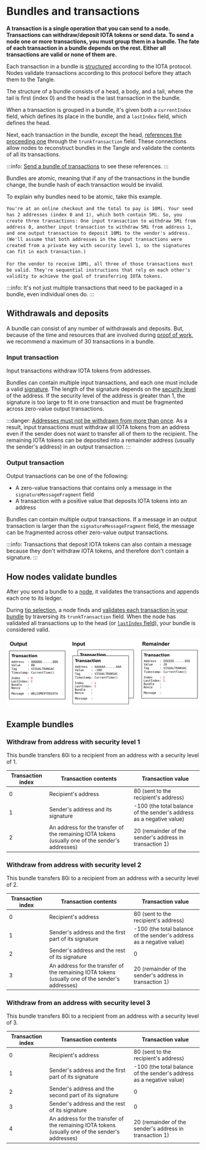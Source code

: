 # Bundles and transactions

**A transaction is a single operation that you can send to a node. Transactions can withdraw/deposit IOTA tokens or send data. To send a node one or more transactions, you must group them in a bundle. The fate of each transaction in a bundle depends on the rest. Either all transactions are valid or none of them are.**

Each transaction in a bundle is [structured](../references/structure-of-a-transaction.md) according to the IOTA protocol. Nodes validate transactions according to this protocol before they attach them to the Tangle.

The structure of a bundle consists of a head, a body, and a tail, where the tail is first (index 0) and the head is the last transaction in the bundle.

When a transaction is grouped in a bundle, it's given both a `currentIndex` field, which defines its place in the bundle, and a `lastIndex` field, which defines the head.

Next, each transaction in the bundle, except the head, [references the proceeding one](../references/structure-of-a-bundle.md) through the `trunkTransaction` field. These connections allow nodes to reconstruct bundles in the Tangle and validate the contents of all its transactions.

:::info:
[Send a bundle of transactions](../how-to-guides/send-bundle.md) to see these references.
:::

Bundles are atomic, meaning that if any of the transactions in the bundle change, the bundle hash of each transaction would be invalid.

To explain why bundles need to be atomic, take this example.

    You're at an online checkout and the total to pay is 10Mi. Your seed has 2 addresses (index 0 and 1), which both contain 5Mi. So, you create three transactions: One input transaction to withdraw 5Mi from address 0, another input transaction to withdraw 5Mi from address 1, and one output transaction to deposit 10Mi to the vendor's address. (We'll assume that both addresses in the input transactions were created from a private key with security level 1, so the signatures can fit in each transaction.)

    For the vendor to receive 10Mi, all three of those transactions must be valid. They're sequential instructions that rely on each other's validity to achieve the goal of transferring IOTA tokens.

:::info:
It's not just multiple transactions that need to be packaged in a bundle, even individual ones do.
:::

## Withdrawals and deposits

A bundle can consist of any number of withdrawals and deposits. But, because of the time and resources that are involved during [proof of work](root://iota-basics/0.1/concepts/proof-of-work.md), we recommend a maximum of 30 transactions in a bundle.

### Input transaction

Input transactions withdraw IOTA tokens from addresses.

Bundles can contain multiple input transactions, and each one must include a valid [signature](../concepts/addresses-and-signatures.md). The length of the signature depends on the [security level](../references/security-levels.md) of the address. If the security level of the address is greater than 1, the signature is too large to fit in one transaction and must be fragmented across zero-value output transactions.

:::danger:
[Addresses must not be withdrawn from more than once](../concepts/addresses-and-signatures.md#address-reuse). As a result, input transactions must withdraw all IOTA tokens from an address even if the sender does not want to transfer all of them to the recipient. The remaining IOTA tokens can be deposited into a remainder address (usually the sender's address) in an output transaction.
:::

### Output transaction

Output transactions can be one of the following:

* A zero-value transactions that contains only a message in the `signatureMessageFragment` field
* A transaction with a positive value that deposits IOTA tokens into an address

Bundles can contain multiple output transactions. If a message in an output transaction is larger than the `signatureMessageFragment` field, the message can be fragmented across other zero-value output transactions.

:::info:
Transactions that deposit IOTA tokens can also contain a message because they don't withdraw IOTA tokens, and therefore don't contain a signature.
:::

## How nodes validate bundles

After you send a bundle to a [node](root://node-software/0.1/iri/introduction/overview.md), it validates the transactions and appends each one to its ledger.

During [tip selection](root://node-software/0.1/iri/concepts/tip-selection.md), a node finds and [validates each transaction in your bundle](root://node-software/0.1/iri/concepts/transaction-validation.md#bundle-validator) by traversing its `trunkTransaction` field. When the node has validated all transactions up to the head (or [`lastIndex` field](../references/structure-of-a-transaction.md)), your bundle is considered valid.

![Example of a bundle of 4 transactions](../images/bundle.png)

## Example bundles

### Withdraw from address with security level 1

This bundle transfers 80i to a recipient from an address with a security level of 1.

| Transaction index | Transaction contents                                                     | Transaction value                                          |
| ----- | ------------------------------------------------------------------------- | --------------------------------------------------------------- |
| 0     | Recipient's address                       | 80 (sent to the recipient's address)                    |
| 1     | Sender's address and its signature | -100 (the total balance of the sender's address as a negative value) |
| 2    | An address for the transfer of the remaining IOTA tokens (usually one of the sender's addresses)                      | 20 (remainder of the sender's address in transaction 1)                          |

### Withdraw from address with security level 2

This bundle transfers 80i to a recipient from an address with a security level of 2.

| Transaction index | Transaction contents                                                     | Transaction value                                          |
| ----- | ------------------------------------------------------------------------- | --------------------------------------------------------------- |
| 0     | Recipient's address                       | 80 (sent to the recipient's address)                    |
| 1     | Sender's address and the first part of its signature | -100 (the total balance of the sender's address as a negative value) |
| 2     | Sender's address and the rest of its signature                                        | 0                                                               |
| 3     | An address for the transfer of the remaining IOTA tokens (usually one of the sender's addresses)                      | 20 (remainder of the sender's address in transaction 1)                          |

### Withdraw from an address with security level 3

This bundle transfers 80i to a recipient from an address with a security level of 3.

| Transaction index | Transaction contents                                                     | Transaction value                                          |
| ----- | ------------------------------------------------------------------------- | --------------------------------------------------------------- |
| 0     | Recipient's address                       | 80 (sent to the recipient's address)                    |
| 1     | Sender's address and the first part of its signature | -100 (the total balance of the sender's address as a negative value) |
| 2     | Sender's address and the second part of its signature                                         | 0                                                               |
| 3    | Sender's address and the rest of its signature                                         | 0                                                               |
| 4     | An address for the transfer of the remaining IOTA tokens (usually one of the sender's addresses)                             | 20 (remainder of the sender's address in transaction 1)                          |

